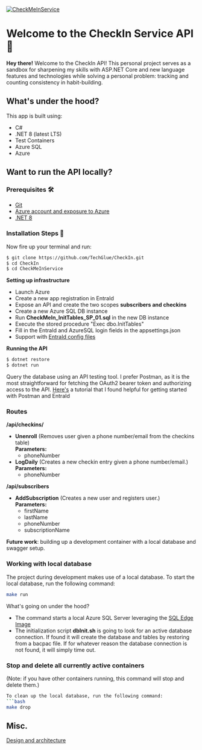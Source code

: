 [![CheckMeInService](https://github.com/TechGlue/CheckIn/actions/workflows/master_checkmeinservice.yml/badge.svg)](https://github.com/TechGlue/CheckIn/actions/workflows/master_checkmeinservice.yml)
# Welcome to the CheckIn Service API 🎉
**Hey there!** Welcome to the CheckIn API! This personal project serves as a sandbox for sharpening my skills with ASP.NET Core and new language features and technologies while solving a personal problem: tracking and counting consistency in habit-building.

## What's under the hood?
This app is built using: 
- C#
- .NET 8 (latest LTS)
- Test Containers
- Azure SQL
- Azure

## Want to run the API locally? 

### Prerequisites 🛠️
-   [Git](http://git-scm.com/)
-   [Azure account and exposure to Azure](https://portal.azure.com)
-   [.NET 8](https://dotnet.microsoft.com/en-us/download/dotnet/8.0)

### Installation Steps :wrench:
Now fire up your terminal and run:

```sh
$ git clone https://github.com/TechGlue/CheckIn.git
$ cd CheckIn
$ cd CheckMeInService
```

**Setting up infrastructure**  
- Launch Azure
- Create a new app registration in EntraId
- Expose an API and create the two scopes **subscribers and checkins**
- Create a new Azure SQL DB instance
- Run **CheckMeIn_InitTables_SP_01.sql** in the new DB instance
- Execute the stored procedure "Exec dbo.InitTables"
- Fill in the EntraId and AzureSQL login fields in the appsettings.json
- Support with [EntraId config files](https://learn.microsoft.com/en-us/entra/identity-platform/scenario-web-app-sign-user-app-configuration?tabs=aspnetcore#configuration-files)

**Running the API**
```sh
$ dotnet restore 
$ dotnet run
```

Query the database using an API testing tool. I prefer Postman, as it is the most straightforward for fetching the OAuth2 bearer token and authorizing access to the API. [Here's](https://youtu.be/cUcn1gm_f-8?t=899) a tutorial that I found helpful for getting started with Postman and EntraId

### Routes
**/api/checkins/**
- **Unenroll** (Removes user given a phone number/email from the checkins table)<br/>
**Parameters:**
  - phoneNumber
- **LogDaily** (Creates a new checkin entry given a phone number/email.)<br/>
**Parameters:**
  - phoneNumber

**/api/subscribers**
- **AddSubscription** (Creates a new user and registers user.)<br/>
**Parameters:**
  - firstName
  - lastName
  - phoneNumber
  - subscriptionName

**Future work**: building up a development container with a local database and swagger setup. 

### Working with local database 
The project during development makes use of a local database. To start the local database, run the following command:
```bash
make run 
```

What's going on under the hood?
- The command starts a local Azure SQL Server leveraging the [SQL Edge Image](https://hub.docker.com/r/microsoft/azure-sql-edge)
- The initialization script **dbInit.sh** is going to look for an active database connection. If found it will create the database and tables by restoring from a bacpac file. If for whatever reason the database connection is not found, it will simply time out.

### Stop and delete all currently active containers
(Note: if you have other containers running, this command will stop and delete them.)
```bash
To clean up the local database, run the following command:
```bash
make drop 
```

## Misc.
[Design and architecture](Docs/Design.md)
